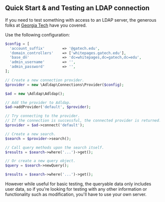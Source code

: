 ## Quick Start & and Testing an LDAP connection

If you need to test something with access to an LDAP server, the generous folks at [Georgia Tech](http://drupal.gatech.edu/handbook/public-ldap-server) have you covered.

Use the following configuration:

```php
$config = [
  'account_suffix'        => '@gatech.edu',
  'domain_controllers'    => ['whitepages.gatech.edu'],
  'base_dn'               => 'dc=whitepages,dc=gatech,dc=edu',
  'admin_username'        => '',
  'admin_password'        => '',
];

// Create a new connection provider.
$provider = new \Adldap\Connections\Provider($config);

$ad = new \Adldap\Adldap();

// Add the provider to Adldap.
$ad->addProvider('default', $provider);

// Try connecting to the provider.
// If the connection is successful, the connected provider is returned.
$provider = $ad->connect('default');

// Create a new search.
$search = $provider->search();

// Call query methods upon the search itself.
$results = $search->where('...')->get();

// Or create a new query object.
$query = $search->newQuery();

$results = $search->where('...')->get();
```

However while useful for basic testing, the queryable data only includes user data, so if you're looking for testing with any other information
or functionality such as modification, you'll have to use your own server.
